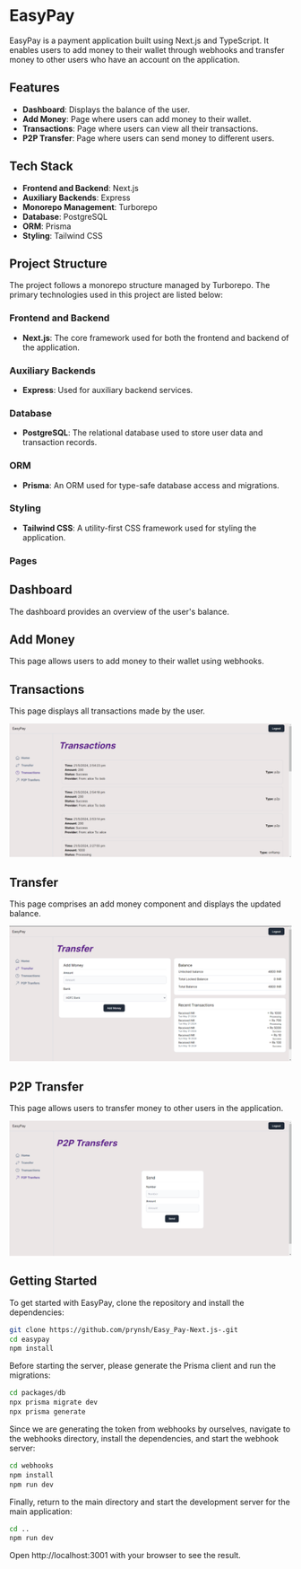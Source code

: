# EasyPay

EasyPay is a payment application built using Next.js and TypeScript. It enables users to add money to their wallet through webhooks and transfer money to other users who have an account on the application.

## Features

- **Dashboard**: Displays the balance of the user.
- **Add Money**: Page where users can add money to their wallet.
- **Transactions**: Page where users can view all their transactions.
- **P2P Transfer**: Page where users can send money to different users.

## Tech Stack

- **Frontend and Backend**: Next.js
- **Auxiliary Backends**: Express
- **Monorepo Management**: Turborepo
- **Database**: PostgreSQL
- **ORM**: Prisma
- **Styling**: Tailwind CSS

## Project Structure

The project follows a monorepo structure managed by Turborepo. The primary technologies used in this project are listed below:

### Frontend and Backend

- **Next.js**: The core framework used for both the frontend and backend of the application.

### Auxiliary Backends

- **Express**: Used for auxiliary backend services.

### Database

- **PostgreSQL**: The relational database used to store user data and transaction records.

### ORM

- **Prisma**: An ORM used for type-safe database access and migrations.

### Styling

- **Tailwind CSS**: A utility-first CSS framework used for styling the application.

### Pages

## Dashboard

The dashboard provides an overview of the user's balance.

## Add Money

This page allows users to add money to their wallet using webhooks.

## Transactions

This page displays all transactions made by the user.

![Transactions Page](./txn.png)

## Transfer

This page comprises an add money component and displays the updated balance.

![Transfer Page](./transfer.png)

## P2P Transfer

This page allows users to transfer money to other users in the application.

![P2P Transfer Page](./p2p.png)

## Getting Started

To get started with EasyPay, clone the repository and install the dependencies:

```bash
git clone https://github.com/prynsh/Easy_Pay-Next.js-.git
cd easypay
npm install
```
Before starting the server, please generate the Prisma client and run the migrations:
```bash
cd packages/db 
npx prisma migrate dev
npx prisma generate
```
Since we are generating the token from webhooks by ourselves, navigate to the webhooks directory, install the dependencies, and start the webhook server:
```bash
cd webhooks
npm install
npm run dev
```
Finally, return to the main directory and start the development server for the main application:
```bash
cd ..
npm run dev
```
Open http://localhost:3001 with your browser to see the result.
